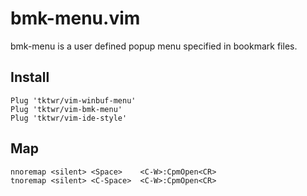 # bmk-menu.vim

bmk-menu is a user defined popup menu specified in bookmark files.

## Install

~~~
Plug 'tktwr/vim-winbuf-menu'
Plug 'tktwr/vim-bmk-menu'
Plug 'tktwr/vim-ide-style'
~~~

## Map

~~~
nnoremap <silent> <Space>    <C-W>:CpmOpen<CR>
tnoremap <silent> <C-Space>  <C-W>:CpmOpen<CR>
~~~

